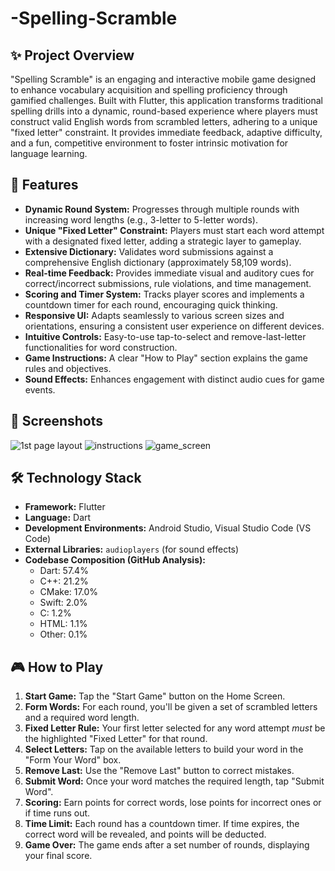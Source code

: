 # -Spelling-Scramble
## ✨ Project Overview

"Spelling Scramble" is an engaging and interactive mobile game designed to enhance vocabulary acquisition and spelling proficiency through gamified challenges. Built with Flutter, this application transforms traditional spelling drills into a dynamic, round-based experience where players must construct valid English words from scrambled letters, adhering to a unique "fixed letter" constraint. It provides immediate feedback, adaptive difficulty, and a fun, competitive environment to foster intrinsic motivation for language learning.

## 🚀 Features

* **Dynamic Round System:** Progresses through multiple rounds with increasing word lengths (e.g., 3-letter to 5-letter words).
* **Unique "Fixed Letter" Constraint:** Players must start each word attempt with a designated fixed letter, adding a strategic layer to gameplay.
* **Extensive Dictionary:** Validates word submissions against a comprehensive English dictionary (approximately 58,109 words).
* **Real-time Feedback:** Provides immediate visual and auditory cues for correct/incorrect submissions, rule violations, and time management.
* **Scoring and Timer System:** Tracks player scores and implements a countdown timer for each round, encouraging quick thinking.
* **Responsive UI:** Adapts seamlessly to various screen sizes and orientations, ensuring a consistent user experience on different devices.
* **Intuitive Controls:** Easy-to-use tap-to-select and remove-last-letter functionalities for word construction.
* **Game Instructions:** A clear "How to Play" section explains the game rules and objectives.
* **Sound Effects:** Enhances engagement with distinct audio cues for game events.

## 📸 Screenshots
![1st page layout](https://github.com/user-attachments/assets/731c2ec6-25f5-46c5-94ef-62d44b1dae7c)
![instructions ](https://github.com/user-attachments/assets/b24d94e6-77a7-4d0f-aefe-f215d08846bc)
![game_screen](https://github.com/user-attachments/assets/a7fcd835-1c1a-4c4e-924f-7b7d92ddc8d5)

## 🛠️ Technology Stack

* **Framework:** Flutter
* **Language:** Dart
* **Development Environments:** Android Studio, Visual Studio Code (VS Code)
* **External Libraries:** `audioplayers` (for sound effects)
* **Codebase Composition (GitHub Analysis):**
    * Dart: 57.4%
    * C++: 21.2%
    * CMake: 17.0%
    * Swift: 2.0%
    * C: 1.2%
    * HTML: 1.1%
    * Other: 0.1%


## 🎮 How to Play

1.  **Start Game:** Tap the "Start Game" button on the Home Screen.
2.  **Form Words:** For each round, you'll be given a set of scrambled letters and a required word length.
3.  **Fixed Letter Rule:** Your first letter selected for any word attempt *must* be the highlighted "Fixed Letter" for that round.
4.  **Select Letters:** Tap on the available letters to build your word in the "Form Your Word" box.
5.  **Remove Last:** Use the "Remove Last" button to correct mistakes.
6.  **Submit Word:** Once your word matches the required length, tap "Submit Word".
7.  **Scoring:** Earn points for correct words, lose points for incorrect ones or if time runs out.
8.  **Time Limit:** Each round has a countdown timer. If time expires, the correct word will be revealed, and points will be deducted.
9.  **Game Over:** The game ends after a set number of rounds, displaying your final score.




